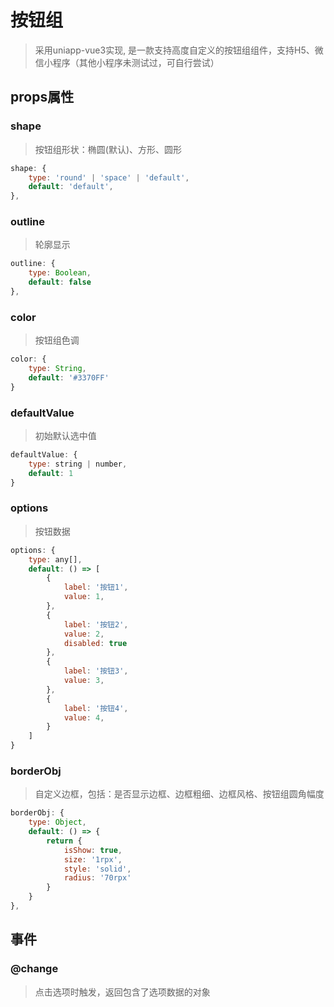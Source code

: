 # 按钮组

> 采用uniapp-vue3实现, 是一款支持高度自定义的按钮组组件，支持H5、微信小程序（其他小程序未测试过，可自行尝试）

## props属性

### shape

> 按钮组形状：椭圆(默认)、方形、圆形

~~~js
shape: {
    type: 'round' | 'space' | 'default',
    default: 'default',
},
~~~

### outline

> 轮廓显示

~~~js
outline: {
    type: Boolean,
    default: false
},
~~~

### color

> 按钮组色调

~~~js
color: {
    type: String,
    default: '#3370FF'
}
~~~

### defaultValue

> 初始默认选中值

~~~js
defaultValue: {
    type: string | number,
    default: 1
}
~~~

### options

> 按钮数据

~~~js
options: {
    type: any[],
    default: () => [
        {
            label: '按钮1',
            value: 1,
        },
        {
            label: '按钮2',
            value: 2,
            disabled: true
        },
        {
            label: '按钮3',
            value: 3,
        },
        {
            label: '按钮4',
            value: 4,
        }
    ]
}
~~~

### borderObj

> 自定义边框，包括：是否显示边框、边框粗细、边框风格、按钮组圆角幅度

~~~js
borderObj: {
    type: Object,
    default: () => {
        return {
            isShow: true,
            size: '1rpx',
            style: 'solid',
            radius: '70rpx'
        }
    }
},
~~~

## 事件

### @change

> 点击选项时触发，返回包含了选项数据的对象

